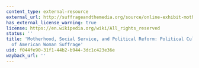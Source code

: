 ```yaml
---
content_type: external-resource
external_url: http://suffrageandthemedia.org/source/online-exhibit-motherhood-social-service-political-reform-political-culture-imagery-american-woman-suffrage/
has_external_license_warning: true
license: https://en.wikipedia.org/wiki/All_rights_reserved
status: ''
title: 'Motherhood, Social Service, and Political Reform: Political Culture and Imagery
  of American Woman Suffrage'
uid: f044fe90-31f1-44b2-b944-3dc1c423e36e
wayback_url: ''
---
```

